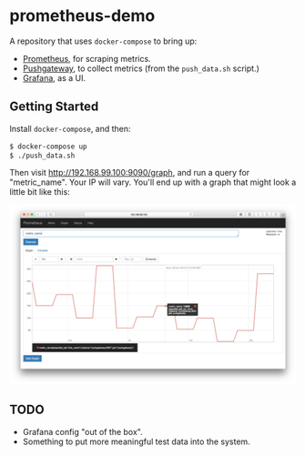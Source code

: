 # prometheus-demo

A repository that uses `docker-compose` to bring up:

* [Prometheus][prometheus], for scraping metrics.
* [Pushgateway][prompush], to collect metrics (from the `push_data.sh` script.)
* [Grafana][grafana], as a UI.

## Getting Started

Install `docker-compose`, and then:

    $ docker-compose up
    $ ./push_data.sh

Then visit http://192.168.99.100:9090/graph, and run a query for 
"metric_name". Your IP will vary. You'll end up with a graph that might look
a little bit like this:

![](docs/graph.png)

## TODO

* Grafana config "out of the box".
* Something to put more meaningful test data into the system.

[prometheus]: http://github.com/prometheus/prometheus
[prompush]: http://github.com/prometheus/pushgateway
[grafana]: http://github.com/grafana/grafana